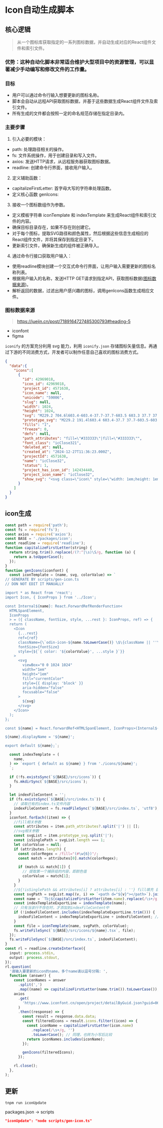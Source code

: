 # Icon自动生成脚本

## 核心逻辑

> 从一个图标库获取指定的一系列图标数据，并自动生成对应的React组件文件和索引文件。

### 优势：这种自动化脚本非常适合维护大型项目中的资源管理，可以显著减少手动编写和修改文件的工作量。

### 目标

- 用户可以通过命令行输入想要更新的图标名称。
- 脚本会自动从远程API获取图标数据，并基于这些数据生成React组件文件及索引文件。
- 所有生成的文件都会按照一定的命名规范存储在指定目录内。

### 主要步骤

1. 引入必要的模块：

- path: 处理路径相关的操作。
- fs: 文件系统操作，用于创建目录和写入文件。
- axios: 发送HTTP请求，从远程服务器获取图标数据。
- readline: 创建命令行界面，接收用户输入。

2. 定义辅助函数：

- capitalizeFirstLetter: 首字母大写的字符串处理函数。
- 定义核心函数 genIcons:

3. 接收一个图标数组作为参数。

- 定义模板字符串 iconTemplate 和 indexTemplate 来生成React组件和索引文件的内容。
- 确保目标目录存在，如果不存在则创建它。
- 对于每个图标，提取SVG路径和颜色属性，然后根据这些信息生成相应的React组件文件，并将其保存到指定目录下。
- 更新索引文件，确保新生成的组件被正确导入。

4. 通过命令行接口获取用户输入：

- 使用readline模块创建一个交互式命令行界面，让用户输入需要更新的图标名称列表。
- 根据用户输入的名称，发送HTTP GET请求到指定API，获取图标数据([图标数据来源](#图标数据来源))。
- 解析返回的数据，过滤出用户感兴趣的图标，调用genIcons函数生成相应文件。

### 图标数据来源

> https://juejin.cn/post/7189164727485300793#heading-5

- iconfont
- figma

`iconify` 的方案充分利用 svg 能力，利用 `iconify.json` 存储图标矢量信息。再通过下游的不同消费方式，开发者可以制作任意自己喜欢的图标消费方式。

```json
{
  "data":{
    "icons":[
      {
        "id": 42969018,
        "icon_id": 42969018,
        "project_id": 4571638,
        "icon_name": null,
        "unicode": "59006",
        "slug": null,
        "width": 1024,
        "height": 1024,
        "svg": "M229.2 704.6l603.4-603.4-37.7-37.7-603.5 603.3 37.7 37.7zM832.6 666.8L229.2 63.4l-37.7 37.7 603.3 603.5 37.7-37.7z",
        "prototype_svg": "M229.2 191.4l603.4 603.4-37.7 37.7-603.5-603.3 37.7-37.7z|M832.6 229.2L229.2 832.6l-37.7-37.7 603.3-603.5 37.7 37.7z",
        "fills": "1",
        "freeze": 0,
        "defs": null,
        "path_attributes": "fill=\"#333333\"|fill=\"#333333\"",
        "font_class": "icClose321",
        "deleted_at": null,
        "created_at": "2024-12-27T11:36:23.000Z",
        "projectId": 4571638,
        "name": "icClose32",
        "status": 1,
        "project_has_icon_id": 142434440,
        "project_icon_name": "icClose32",
        "show_svg": "<svg class=\"icon\" style=\"width: 1em;height: 1em;vertical-align: middle;fill: currentColor;overflow: hidden;\" viewBox=\"0 0 1024 1024\" version=\"1.1\" xmlns=\"http://www.w3.org/2000/svg\"><path d=\"M229.2 191.4l603.4 603.4-37.7 37.7-603.5-603.3 37.7-37.7z\" fill=\"#333333\" /><path d=\"M832.6 229.2L229.2 832.6l-37.7-37.7 603.3-603.5 37.7 37.7z\" fill=\"#333333\" /></svg>"
      }
    ]
  }
}
```
## icon生成

```ts
const path = require('path');
const fs = require('fs');
const axios = require('axios');
const BASE = './packages/icon';
const readline = require('readline');
function capitalizeFirstLetter(string) {
  return string.trim().replace(/(?:^|\s)\S/g, function (a) {
    return a.toUpperCase();
  });
}
function genIcons(iconfont) {
  const iconTemplate = (name, svg, colorValue) => `
// GENERATE BY scripts/gen-icon.ts
// DON NOT EDIT IT MANUALLY

import * as React from 'react';
import Icon, { IconProps } from '../Icon';

const Internal${name}: React.ForwardRefRenderFunction<
  HTMLSpanElement,
  IconProps
  > = ({ className, fontSize, style, ...rest }: IconProps, ref) => {
  return (
    <Icon
      {...rest}
      ref={ref}
      className={\`odin-icon-${name.toLowerCase()} \$\{className || ''\}\`}
      fontSize={fontSize}
      style={${`{ color: '${colorValue}', ...style }`}}
    >
      <svg
        viewBox="0 0 1024 1024"
        width="1em"
        height="1em"
        fill="currentColor"
        style={{ display: 'block' }}
        aria-hidden="false"
        focusable="false"
      >
        ${svg}
      </svg>
    </Icon>
  );
};

const ${name} = React.forwardRef<HTMLSpanElement, IconProps>(Internal${name});

${name}.displayName = '${name}';

export default ${name};`;

  const indexTemplate = (
    name,
  ) => `export { default as ${name} } from './icons/${name}';
  `;

  if (!fs.existsSync(`${BASE}/src/icons`)) {
    fs.mkdirSync(`${BASE}/src/icons`);
  }

  let indexFileContent = '';
  if (fs.existsSync(`${BASE}/src/index.ts`)) {
    // 读取已有的index.ts文件内容
    indexFileContent = fs.readFileSync(`${BASE}/src/index.ts`, 'utf8');
  }
  iconfont.forEach((item) => {
    //fill相关参数
    const attributes = item.path_attributes?.split('|') || [];
    //svg相关参数
    const svgList = item.prototype_svg.split('|');
    const isSinglePath = svgList.length === 1;
    let colorValue = null;
    if (attributes.length) {
      const colorRegex = /fill="(#\w{6})"/;
      const match = attributes[0].match(colorRegex);

      if (match && match[1]) {
        // 提取第一个捕获组的内容，即颜色值
        colorValue = match[1];
      }
    }
    //${!isSinglePath && attributes[i] ? attributes[i] : ''} fill填充 目前看起来fill是一致的
    const svgPath = svgList.map((v, i) => `<path d="${v}"></path>`).join('');
    const name = `Tbj${capitalizeFirstLetter(item.name).replace(/\s+/g, '')}`;
    const indexTemplateExportLine = indexTemplate(name);
    // 只有当该行不存在时，才添加到indexFileContent中
    if (!indexFileContent.includes(indexTemplateExportLine.trim())) {
      indexFileContent = indexTemplateExportLine + indexFileContent; // 将新的导出放在内容的顶部
    }
    const file = iconTemplate(name, svgPath, colorValue);
    fs.writeFileSync(`${BASE}/src/icons/${name}.tsx`, file);
  });
  fs.writeFileSync(`${BASE}/src/index.ts`, indexFileContent);
}
const rl = readline.createInterface({
  input: process.stdin,
  output: process.stdout,
});
rl.question(
  '请输入要更新的icon的name，多个name请以逗号分隔: ',
  function (answer) {
    const iconNames = answer
      .split(',')
      .map((name) => capitalizeFirstLetter(name.trim()).toLowerCase()); // 这里统一转为小写
    axios
      .get(
        'https://www.iconfont.cn/open/project/detailByGuid.json?guid=06da5c2a4707-4571638',
      )
      .then((response) => {
        const result = response.data.data;
        const filteredIcons = result.icons.filter((icon) => {
          const iconName = capitalizeFirstLetter(icon.name)
            .replace(/\s+/g, '')
            .toLowerCase(); // 同理，也转为小写后比较
          return iconNames.includes(iconName);
        });

        genIcons(filteredIcons);
      });

    rl.close();
  },
);

```

## 更新

```bash
tnpm run iconUpdate
```

packages.json -> scripts

```json
"iconUpdate": "node scripts/gen-icon.ts"
```